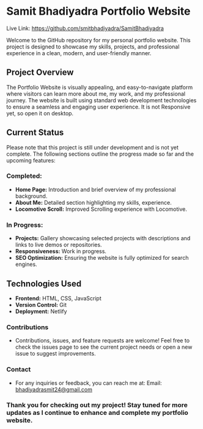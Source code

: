 # Samit Bhadiyadra Portfolio Website

Live Link: https://github.com/smitbhadiyadra/SamitBhadiyadra

Welcome to the GitHub repository for my personal portfolio website. This project is designed to showcase my skills, projects, and professional experience in a clean, modern, and user-friendly manner.

## Project Overview

The Portfolio Website is visually appealing, and easy-to-navigate platform where visitors can learn more about me, my work, and my professional journey. The website is built using standard web development technologies to ensure a seamless and engaging user experience.
It is not Responsive yet, so open it on desktop.

## Current Status

Please note that this project is still under development and is not yet complete. The following sections outline the progress made so far and the upcoming features:

### Completed:
- **Home Page:** Introduction and brief overview of my professional background.
- **About Me:** Detailed section highlighting my skills, experience.
- **Locomotive Scroll:** Improved Scrolling experience with Locomotive.

### In Progress:
- **Projects:** Gallery showcasing selected projects with descriptions and links to live demos or repositories.
- **Responsiveness:** Work in progress.
- **SEO Optimization:** Ensuring the website is fully optimized for search engines.

## Technologies Used
- **Frontend:** HTML, CSS, JavaScript
- **Version Control:** Git
- **Deployment:** Netlify

### Contributions
- Contributions, issues, and feature requests are welcome! Feel free to check the issues page to see the current project needs or open a new issue to suggest improvements.

### Contact
- For any inquiries or feedback, you can reach me at:
  Email: bhadiyadrasmit24@gmail.com 
  
### Thank you for checking out my project! Stay tuned for more updates as I continue to enhance and complete my portfolio website.
